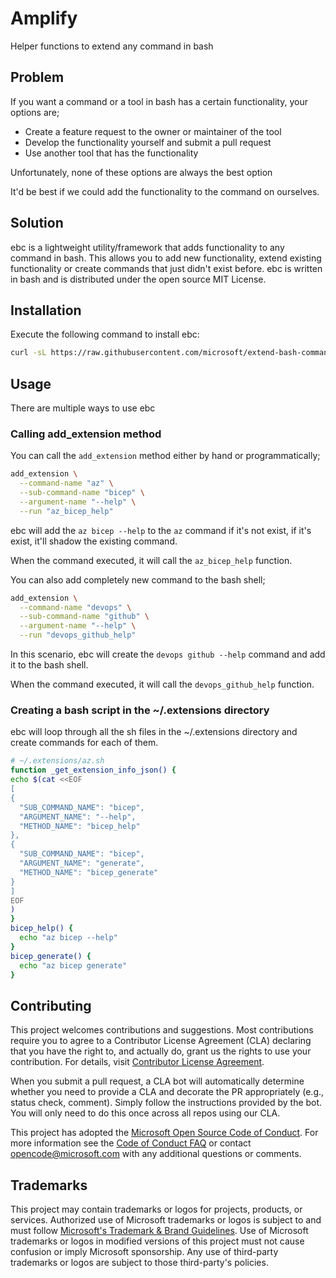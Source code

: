 # Amplify

Helper functions to extend any command in bash

## Problem

If you want a command or a tool in bash has a certain functionality, your options are;

- Create a feature request to the owner or maintainer of the tool
- Develop the functionality yourself and submit a pull request
- Use another tool that has the functionality

Unfortunately, none of these options are always the best option

It'd be best if we could add the functionality to the command on ourselves.

## Solution

ebc is a lightweight utility/framework that adds functionality to any command in bash. This allows you to add new functionality, extend existing functionality or create commands that just didn't exist before. ebc is written in bash and is distributed under the open source MIT License.

## Installation

Execute the following command to install ebc:

```bash
curl -sL https://raw.githubusercontent.com/microsoft/extend-bash-commands/main/install.sh | bash
```

## Usage

There are multiple ways to use ebc

### Calling add_extension method

You can call the `add_extension` method either by hand or programmatically;

```bash
add_extension \
  --command-name "az" \
  --sub-command-name "bicep" \
  --argument-name "--help" \
  --run "az_bicep_help"
```

ebc will add the `az bicep --help` to the `az` command if it's not exist, if it's exist, it'll shadow the existing command.

When the command executed, it will call the `az_bicep_help` function.

You can also add completely new command to the bash shell;

```bash
add_extension \
  --command-name "devops" \
  --sub-command-name "github" \
  --argument-name "--help" \
  --run "devops_github_help"
```

In this scenario, ebc will create the `devops github --help` command and add it to the bash shell.

When the command executed, it will call the `devops_github_help` function.

### Creating a bash script in the ~/.extensions directory

ebc will loop through all the sh files in the ~/.extensions directory and create commands for each of them.

```bash
# ~/.extensions/az.sh
function _get_extension_info_json() {
echo $(cat <<EOF
[
{
  "SUB_COMMAND_NAME": "bicep",
  "ARGUMENT_NAME": "--help",
  "METHOD_NAME": "bicep_help"
},
{
  "SUB_COMMAND_NAME": "bicep",
  "ARGUMENT_NAME": "generate",
  "METHOD_NAME": "bicep_generate"
}
]
EOF
)
}
bicep_help() {
  echo "az bicep --help"
}
bicep_generate() {
  echo "az bicep generate"
}
```

## Contributing

This project welcomes contributions and suggestions.  Most contributions require you to agree to a
Contributor License Agreement (CLA) declaring that you have the right to, and actually do, grant us
the rights to use your contribution. For details, visit [Contributor License Agreement](https://cla.opensource.microsoft.com).

When you submit a pull request, a CLA bot will automatically determine whether you need to provide
a CLA and decorate the PR appropriately (e.g., status check, comment). Simply follow the instructions
provided by the bot. You will only need to do this once across all repos using our CLA.

This project has adopted the [Microsoft Open Source Code of Conduct](https://opensource.microsoft.com/codeofconduct/).
For more information see the [Code of Conduct FAQ](https://opensource.microsoft.com/codeofconduct/faq/) or
contact [opencode@microsoft.com](mailto:opencode@microsoft.com) with any additional questions or comments.

## Trademarks

This project may contain trademarks or logos for projects, products, or services. Authorized use of Microsoft
trademarks or logos is subject to and must follow
[Microsoft's Trademark & Brand Guidelines](https://www.microsoft.com/en-us/legal/intellectualproperty/trademarks/usage/general).
Use of Microsoft trademarks or logos in modified versions of this project must not cause confusion or imply Microsoft sponsorship.
Any use of third-party trademarks or logos are subject to those third-party's policies.
